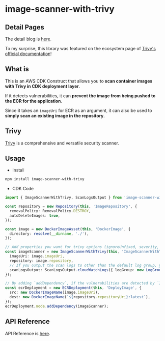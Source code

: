 # image-scanner-with-trivy

## Detail Pages

The detail blog is [here](https://dev.to/aws-builders/container-image-scanning-with-trivy-in-aws-cdk-151h).

To my surprise, this library was featured on the ecosystem page of [Trivy's official documentation](https://aquasecurity.github.io/trivy/latest/ecosystem/ide/#image-scanner-with-trivy-community)!

## What is

This is an AWS CDK Construct that allows you to **scan container images with Trivy in CDK deployment layer**.

If it detects vulnerabilities, it can **prevent the image from being pushed to the ECR for the application**.

Since it takes an `imageUri` for ECR as an argument, it can also be used to **simply scan an existing image in the repository**.

## Trivy

[Trivy](https://github.com/aquasecurity/trivy) is a comprehensive and versatile security scanner.

## Usage

- Install

```sh
npm install image-scanner-with-trivy
```

- CDK Code

```ts
import { ImageScannerWithTrivy, ScanLogsOutput } from 'image-scanner-with-trivy';

const repository = new Repository(this, 'ImageRepository', {
  removalPolicy: RemovalPolicy.DESTROY,
  autoDeleteImages: true,
});

const image = new DockerImageAsset(this, 'DockerImage', {
  directory: resolve(__dirname, './'),
});

// Add properties you want for trivy options (ignoreUnfixed, severity, scanners, trivyIgnore, etc).
const imageScanner = new ImageScannerWithTrivy(this, 'ImageScannerWithTrivy', {
  imageUri: image.imageUri,
  repository: image.repository,
  // If you output the scan logs to other than the default log group, you can specify this option.
  scanLogsOutput: ScanLogsOutput.cloudWatchLogs({ logGroup: new LogGroup(this, 'LogGroup') }),
});

// By adding `addDependency`, if the vulnerabilities are detected by `ImageScannerWithTrivy`, the following `ECRDeployment` will not be executed, deployment will fail.
const ecrDeployment = new ECRDeployment(this, 'DeployImage', {
  src: new DockerImageName(image.imageUri),
  dest: new DockerImageName(`${repository.repositoryUri}:latest`),
});
ecrDeployment.node.addDependency(imageScanner);
```

## API Reference

API Reference is [here](./API.md#api-reference-).
